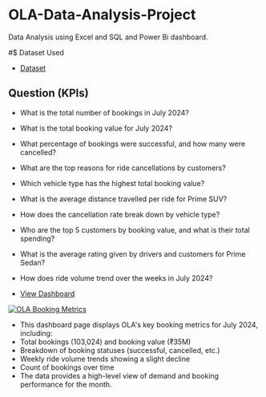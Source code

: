 # OLA-Data-Analysis-Project
Data Analysis using Excel and SQL and Power Bi dashboard.

#$ Dataset Used
- <a href = "https://github.com/masabjatoi/OLA-Data-Analysis-Project/blob/main/Bookings-100000-Rows.xlsx">Dataset</a>

## Question (KPIs)
 - What is the total number of bookings in July 2024?
 - What is the total booking value for July 2024?
 - What percentage of bookings were successful, and how many were cancelled?
 - What are the top reasons for ride cancellations by customers?
 - Which vehicle type has the highest total booking value?
 - What is the average distance travelled per ride for Prime SUV?
 - How does the cancellation rate break down by vehicle type?
 - Who are the top 5 customers by booking value, and what is their total spending?
 - What is the average rating given by drivers and customers for Prime Sedan?
 - How does ride volume trend over the weeks in July 2024?


 - <a href = "https://app.powerbi.com/links/9sScZi34tC?ctid=9b4836fa-8245-4277-b525-89a5fc2cbb5d&pbi_source=linkShare&bookmarkGuid=e92dcf5e-b99e-4718-8aad-505dd6c18ac1">View Dashboard</a>

 [![OLA Booking Metrics](Screenshot_2025-04-25_003602.png)](images/Screenshot_2025-04-25_003602.png)
 - This dashboard page displays OLA's key booking metrics for July 2024, including:
 - Total bookings (103,024) and booking value (₹35M)
 - Breakdown of booking statuses (successful, cancelled, etc.)
 - Weekly ride volume trends showing a slight decline
 - Count of bookings over time
 - The data provides a high-level view of demand and booking performance for the month.


